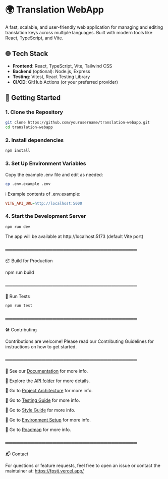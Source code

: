 # 🌍 Translation WebApp

A fast, scalable, and user-friendly web application for managing and editing translation keys across multiple languages. Built with modern tools like React, TypeScript, and Vite.

## 🌐 Tech Stack

- **Frontend**: React, TypeScript, Vite, Tailwind CSS
- **Backend** (optional): Node.js, Express
- **Testing**: Vitest, React Testing Library
- **CI/CD**: GitHub Actions (or your preferred provider)

## 🚀 Getting Started

### 1. Clone the Repository

```bash
git clone https://github.com/yourusername/translation-webapp.git
cd translation-webapp

```

### 2. Install dependencies

```bash
npm install
```

### 3. Set Up Environment Variables

Copy the example .env file and edit as needed:

```bash
cp .env.example .env
```

ℹ️ Example contents of .env.example:

```ini
VITE_API_URL=http://localhost:5000
```

### 4. Start the Development Server

```bash
npm run dev
```

The app will be available at http://localhost:5173 (default Vite port)

### ════════════════════════════════════

📦 Build for Production

npm run build

### ════════════════════════════════════

🧪 Run Tests

```bash
npm run test
```

### ════════════════════════════════════

🛠️ Contributing

Contributions are welcome! Please read our Contributing Guidelines for instructions on how to get started.

### ════════════════════════════════════

📖 See our [Documentation](docs/) for more info.

🧾 Explore the [API folder](docs/api/) for more details.

📁 Go to [Project Architecture](docs/ARCHITECTURE.md) for more info.

🧪 Go to [Testing Guide](docs/TESTING_GUIDE.md) for more info.

💅 Go to [Style Guide](docs/STYLE_GUIDE.md) for more info.

🧰 Go to [Environment Setup](docs/ENVIRONMENT.md) for more info.

🚧 Go to [Roadmap](docs/ROADMAP.md) for more info.

### ════════════════════════════════════

📬 Contact

For questions or feature requests, feel free to open an issue or contact the maintainer at: https://fpstj.vercel.app/
